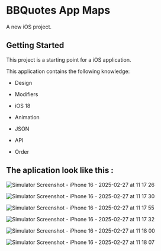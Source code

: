 # BBQuotes App Maps

A new iOS project.

## Getting Started

This project is a starting point for a iOS application.

This application contains the following knowledge:
  
- Design
  
- Modifiers

- iOS 18

- Animation

- JSON

- API  

- Order

## The aplication look like this :

![Simulator Screenshot - iPhone 16 - 2025-02-27 at 11 17 26](https://github.com/user-attachments/assets/efe1e217-edfb-4342-a1c1-3fef967918ac)

![Simulator Screenshot - iPhone 16 - 2025-02-27 at 11 17 30](https://github.com/user-attachments/assets/5aa2c7c8-7dab-4917-96ca-d3fb4406901e)

![Simulator Screenshot - iPhone 16 - 2025-02-27 at 11 17 55](https://github.com/user-attachments/assets/c584877e-71c7-496c-8ec2-034164e141c9)

![Simulator Screenshot - iPhone 16 - 2025-02-27 at 11 17 32](https://github.com/user-attachments/assets/2b58b5f2-850e-4e0f-9bfa-067f38927c3f)

![Simulator Screenshot - iPhone 16 - 2025-02-27 at 11 18 00](https://github.com/user-attachments/assets/7ac463c9-425a-4e3d-bab4-b2f132b9c13c)

![Simulator Screenshot - iPhone 16 - 2025-02-27 at 11 18 07](https://github.com/user-attachments/assets/f21c1be5-78f2-40ee-b1fb-98339464d696)
